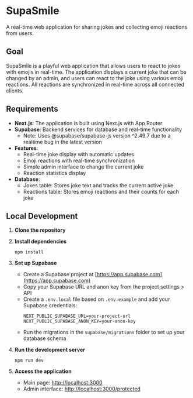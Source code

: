 # SupaSmile

A real-time web application for sharing jokes and collecting emoji reactions from users.

## Goal

SupaSmile is a playful web application that allows users to react to jokes with emojis in real-time. The application displays a current joke that can be changed by an admin, and users can react to the joke using various emoji reactions. All reactions are synchronized in real-time across all connected clients.

## Requirements

- **Next.js**: The application is built using Next.js with App Router
- **Supabase**: Backend services for database and real-time functionality
  - Note: Uses @supabase/supabase-js version ^2.49.7 due to a realtime bug in the latest version
- **Features**:
  - Real-time joke display with automatic updates
  - Emoji reactions with real-time synchronization
  - Simple admin interface to change the current joke
  - Reaction statistics display
- **Database**:
  - Jokes table: Stores joke text and tracks the current active joke
  - Reactions table: Stores emoji reactions and their counts for each joke

## Local Development

1. **Clone the repository**

2. **Install dependencies**
   ```
   npm install
   ```

3. **Set up Supabase**
   - Create a Supabase project at [https://app.supabase.com](https://app.supabase.com)
   - Copy your Supabase URL and anon key from the project settings > API
   - Create a `.env.local` file based on `.env.example` and add your Supabase credentials:
     ```
     NEXT_PUBLIC_SUPABASE_URL=your-project-url
     NEXT_PUBLIC_SUPABASE_ANON_KEY=your-anon-key
     ```
   - Run the migrations in the `supabase/migrations` folder to set up your database schema

4. **Run the development server**
   ```
   npm run dev
   ```

5. **Access the application**
   - Main page: [http://localhost:3000](http://localhost:3000)
   - Admin interface: [http://localhost:3000/protected](http://localhost:3000/protected)